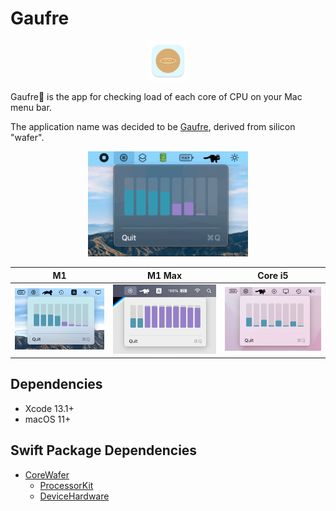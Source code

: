 # Gaufre

<p align="center">
    <img src="materials/gaufre-icon.png" height=64 />
</p>

Gaufre🧇 is the app for checking load of each core of CPU on your Mac menu bar.

The application name was decided to be [Gaufre](https://www.kobe-fugetsudo.co.jp/sweets/gaufres.html), derived from silicon "wafer".

<p align="center">
    <img src="materials/gaufre.gif" width=256 />
</p>

|     M1    |   M1 Max  |  Core i5  |
| :-------: | :-------: | :-------: |
| ![](materials/gaufre-m1.png) | ![](materials/gaufre-m1-max.png) | ![](materials/gaufre-core-i5.png) |

## Dependencies

- Xcode 13.1+
- macOS 11+

## Swift Package Dependencies

- [CoreWafer](https://github.com/Shakshi3104/CoreWafer)
    - [ProcessorKit](https://github.com/Shakshi3104/ProcessorKit)
    - [DeviceHardware](https://github.com/Shakshi3104/DeviceHardware)
